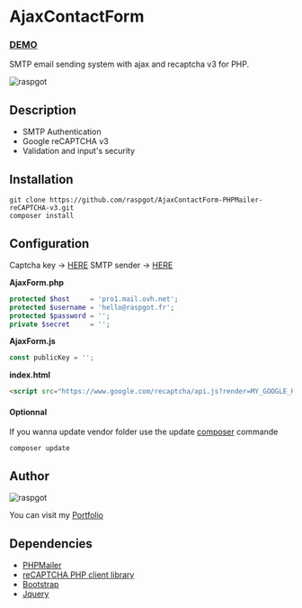 
# AjaxContactForm

### [DEMO](https://dev.raspgot.fr/github/contact-form-recaptcha-v3)
SMTP email sending system with ajax and recaptcha v3 for PHP.

![raspgot](https://dev.raspgot.fr/github/contact-form-recaptcha-v3/screen.png)

## Description
* SMTP Authentication
* Google reCAPTCHA v3
* Validation and input's security

## Installation
```
git clone https://github.com/raspgot/AjaxContactForm-PHPMailer-reCAPTCHA-v3.git
composer install
```

## Configuration
Captcha key -> [HERE](https://www.google.com/recaptcha/intro/v3.html)
SMTP sender -> [HERE](https://www.infomaniak.com/fr/hebergement/web-et-mail/hebergement-mail)

**AjaxForm.php**
```php
protected $host     = 'pro1.mail.ovh.net';
protected $username = 'hello@raspgot.fr';
protected $password = '';
private $secret     = '';
```

**AjaxForm.js**
```javascript
const publicKey = '';
```

**index.html**
```html
<script src="https://www.google.com/recaptcha/api.js?render=MY_GOOGLE_KEY"></script>
```

#### Optionnal
If you wanna update vendor folder use the update [composer](https://getcomposer.org/) commande
```
composer update
```
## Author
![raspgot](https://dev.raspgot.fr/AjaxContactForm-PHPMailer/raspgot.png)

You can visit my [Portfolio](https://raspgot.fr)

## Dependencies
* [PHPMailer](https://github.com/PHPMailer/PHPMailer)
* [reCAPTCHA PHP client library](https://github.com/google/recaptcha)
* [Bootstrap](https://getbootstrap.com/)
* [Jquery](https://jquery.com/)
